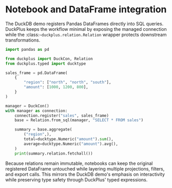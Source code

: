 # Notebook and DataFrame integration

The DuckDB demo registers Pandas DataFrames directly into SQL queries. DuckPlus
keeps the workflow minimal by exposing the managed connection while the
:class:`~duckplus.relation.Relation` wrapper protects downstream transformations.

```python
import pandas as pd

from duckplus import DuckCon, Relation
from duckplus.typed import ducktype

sales_frame = pd.DataFrame(
    {
        "region": ["north", "north", "south"],
        "amount": [1000, 1200, 800],
    }
)

manager = DuckCon()
with manager as connection:
    connection.register("sales", sales_frame)
    base = Relation.from_sql(manager, "SELECT * FROM sales")

    summary = base.aggregate(
        ("region",),
        total=ducktype.Numeric("amount").sum(),
        average=ducktype.Numeric("amount").avg(),
    )
    print(summary.relation.fetchall())
```

Because relations remain immutable, notebooks can keep the original registered
DataFrame untouched while layering multiple projections, filters, and export
calls. This mirrors the DuckDB demo's emphasis on interactivity while preserving
type safety through DuckPlus' typed expressions.
